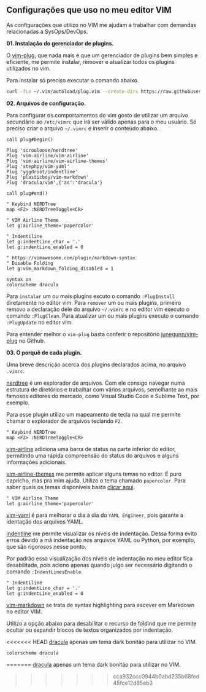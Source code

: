 ## Configurações que uso no meu editor VIM

As configurações que utilizo no VIM me ajudam a trabalhar com demandas relacionadas a SysOps/DevOps.

**01. Instalação do gerenciador de plugins.**

O [vim-plug](https://github.com/junegunn/vim-plug), que nada mais é que um gerenciador de plugins bem simples e eficiente, me permite instalar, remover e atualizar todos os plugins utilizados no vim.

Para instalar só preciso executar o comando abaixo.
```bash
curl -fLo ~/.vim/autoload/plug.vim --create-dirs https://raw.githubusercontent.com/junegunn/vim-plug/master/plug.vim
```

**02. Arquivos de configuração.**

Para configurar os comportamentos do vim gosto de utilizar um arquivo secundário ao ```/etc/vimrc``` que irá ser válido apenas para o meu usuário. Só preciso criar o arquivo ```~/.vimrc``` e inserir o conteúdo abaixo.

```
call plug#begin()

Plug 'scrooloose/nerdtree'
Plug 'vim-airline/vim-airline'
Plug 'vim-airline/vim-airline-themes'
Plug 'stephpy/vim-yaml'
Plug 'yggdroot/indentline'
Plug 'plasticboy/vim-markdown'
Plug 'dracula/vim',{'as':'dracula'}

call plug#end()

" Keybind NERDTree
map <F2> :NERDTreeToggle<CR>

" VIM Airline Theme
let g:airline_theme='papercolor'

" Indentiline
let g:indentLine_char = '.'
let g:indentLine_enabled = 0

" https://vimawesome.com/plugin/markdown-syntax
" Disable Folding
let g:vim_markdown_folding_disabled = 1

syntax on
colorscheme dracula
```

Para ```instalar``` um ou mais plugins excuto o comando ```:PlugInstall``` diretamente no editor vim.
Para ```remover``` um ou mais plugins, primeiro removo a declaração dele do arquivo ```~/.vimrc``` e no editor vim executo o comando ```:PlugClean```.
Para atualizar um ou mais plugins executo o comando ```:PlugUpdate``` no editor vim.

Para entender melhor o ```vim-plug``` basta conferir o repositório [junegunn/vim-plug](https://github.com/junegunn/vim-plug) no Github.

**03. O porquê de cada plugin.**

Uma breve descrição acerca dos plugins declarados acima, no arquivo ```.vimrc```.

[nerdtree](https://vimawesome.com/plugin/nerdtree-red) é um explorador de arquivos. Com ele consigo navegar numa estrutura de diretórios e trabalhar com vários arquivos, semelhante ao mais famosos editores do mercado, como Visual Studio Code e Sublime Text, por exemplo.

Para esse plugin utilizo um mapeamento de tecla na qual me permite chamar o explorador de arquivos teclando ```F2```.

```
" Keybind NERDTree
map <F2> :NERDTreeToggle<CR>
```

[vim-airline](https://vimawesome.com/plugin/vim-airline) adiciona uma barra de status na parte inferior do editor, permitindo uma rápida compreensão do status do arquivos e alguns informações adicionais.

[vim-airline-themes](https://vimawesome.com/plugin/vim-airline-themes) me permite aplicar alguns temas no editor. É puro capricho, mas pra mim ajuda. Utilizo o tema chamado ```papercolor```. Para saber quais os temas disponíveis basta [clicar aqui](https://github.com/vim-airline/vim-airline/wiki/Screenshots).

```
" VIM Airline Theme
let g:airline_theme='papercolor'
```

[vim-yaml](https://vimawesome.com/plugin/vim-yaml) é para melhorar o dia à dia do ```YAML Engineer```, pois garante a identação dos arquivos YAML.

[indentline](https://vimawesome.com/plugin/indentline) me permite visualizar os níveis de indentação. Dessa forma evito erros devido a má indentação nos arquivos YAML ou Python, por exemplo, que são rigorosos nesse ponto.

Por padrão essa visualização dos níveis de indentação no meu editor fica desabilitada, pois aciono apenas quando julgo ser necessário digitando o comando ```:IndentLinesEnable```.

```
" Indentiline
let g:indentLine_char = '.'
let g:indentLine_enabled = 0
```

[vim-markdown](https://vimawesome.com/plugin/markdown-syntax) se trata de syntax highlighting para escever em Markdown no editor VIM.

Utilizo a opção abaixo para desabilitar o recurso de foldind que me permite ocultar ou expandir blocos de textos organizados por indentação.

<<<<<<< HEAD
[dracula](https://draculatheme.com/vim) apenas um tema dark bonitão para utilizar no VIM.
```
colorscheme dracula
```
=======
[dracula](https://draculatheme.com/vim) apenas um tema dark bonitão para utilizar no VIM.
>>>>>>> cca932ccc0944b0abd235b68fed45fce12d85eb3
